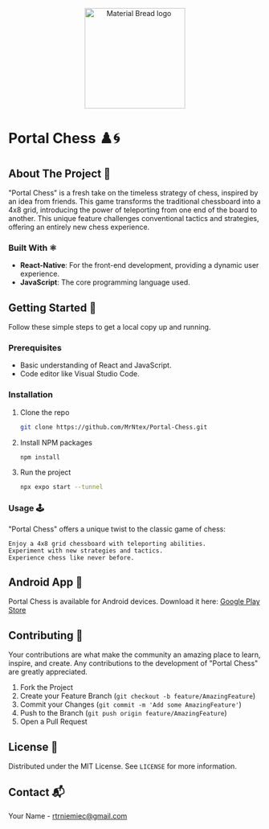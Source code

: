 <p align="center">
  <img width="200" src="https://github.com/MrNtex/PortalChess/assets/56607215/ae0d76fb-dc0a-4cbe-be3a-37dac3b83818" alt="Material Bread logo">
</p>

# Portal Chess ♟️🌀

## About The Project 🌌
"Portal Chess" is a fresh take on the timeless strategy of chess, inspired by an idea from friends. This game transforms the traditional chessboard into a 4x8 grid, introducing the power of teleporting from one end of the board to another. This unique feature challenges conventional tactics and strategies, offering an entirely new chess experience.

### Built With ⚛️
- **React-Native**: For the front-end development, providing a dynamic user experience.
- **JavaScript**: The core programming language used.

## Getting Started 🚀

Follow these simple steps to get a local copy up and running.

### Prerequisites

- Basic understanding of React and JavaScript.
- Code editor like Visual Studio Code.

### Installation

1. Clone the repo
   ```sh
   git clone https://github.com/MrNtex/Portal-Chess.git
2. Install NPM packages
   ```sh
   npm install
3. Run the project
   ```sh
   npx expo start --tunnel
### Usage 🕹️
"Portal Chess" offers a unique twist to the classic game of chess:

    Enjoy a 4x8 grid chessboard with teleporting abilities.
    Experiment with new strategies and tactics.
    Experience chess like never before.
## Android App 📱

Portal Chess is available for Android devices. Download it here: [Google Play Store](https://play.google.com/store/apps/details?id=com.anindustries.PortalChess)

## Contributing 🤝

Your contributions are what make the community an amazing place to learn, inspire, and create. Any contributions to the development of "Portal Chess" are greatly appreciated.

1. Fork the Project
2. Create your Feature Branch (`git checkout -b feature/AmazingFeature`)
3. Commit your Changes (`git commit -m 'Add some AmazingFeature'`)
4. Push to the Branch (`git push origin feature/AmazingFeature`)
5. Open a Pull Request

## License 📜

Distributed under the MIT License. See `LICENSE` for more information.

## Contact 📬

Your Name - [rtrniemiec@gmail.com](mailto:rtrniemiec@gmail.com)


